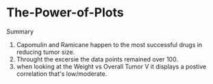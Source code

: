 # The-Power-of-Plots
Summary
1. Capomulin and Ramicane happen to the most successful drugs in reducing tumor size. 
2. Throught the excersie the data points remained over 100. 
3. when looking at the Weight vs Overall Tumor V it displays a postive correlation that's low/moderate. 
